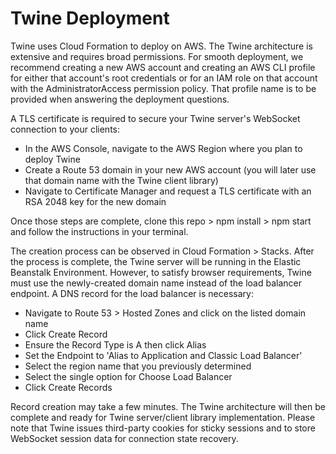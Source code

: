 # Twine Deployment

Twine uses Cloud Formation to deploy on AWS. The Twine architecture is extensive and requires broad permissions. For smooth deployment, we recommend creating a new AWS account and creating an AWS CLI profile for either that account's root credentials or for an IAM role on that account with the AdministratorAccess permission policy. That profile name is to be provided when answering the deployment questions.

A TLS certificate is required to secure your Twine server's WebSocket connection to your clients:

- In the AWS Console, navigate to the AWS Region where you plan to deploy Twine
- Create a Route 53 domain in your new AWS account (you will later use that domain name with the Twine client library)
- Navigate to Certificate Manager and request a TLS certificate with an RSA 2048 key for the new domain

Once those steps are complete, clone this repo > npm install > npm start and follow the instructions in your terminal.

The creation process can be observed in Cloud Formation > Stacks. After the process is complete, the Twine server will be running in the Elastic Beanstalk Environment. However, to satisfy browser requirements, Twine must use the newly-created domain name instead of the load balancer endpoint. A DNS record for the load balancer is necessary:

- Navigate to Route 53 > Hosted Zones and click on the listed domain name
- Click Create Record
- Ensure the Record Type is A then click Alias
- Set the Endpoint to 'Alias to Application and Classic Load Balancer'
- Select the region name that you previously determined
- Select the single option for Choose Load Balancer
- Click Create Records

Record creation may take a few minutes. The Twine architecture will then be complete and ready for Twine server/client library implementation. Please note that Twine issues third-party cookies for sticky sessions and to store WebSocket session data for connection state recovery.
